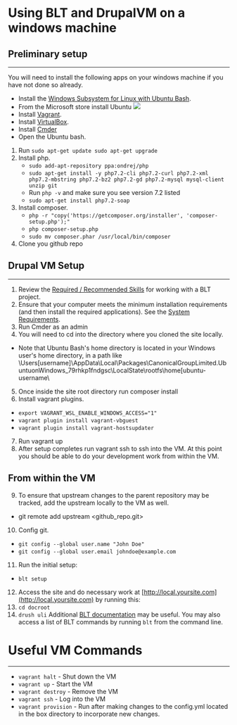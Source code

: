 # Using BLT and DrupalVM on a windows machine

## Preliminary setup
***
You will need to install the following apps on your windows machine if you have not done so already.
* Install the [Windows Subsystem for Linux with Ubuntu Bash](https://docs.microsoft.com/en-us/windows/wsl/install-win10).
* From the Microsoft store install Ubuntu
![](https://docs.microsoft.com/en-us/windows/wsl/media/store.png)
* Install [Vagrant](https://www.vagrantup.com/downloads.html).
* Install [VirtualBox](https://www.virtualbox.org/wiki/Downloads).
* Install [Cmder](https://cmder.net/)
* Open the Ubuntu bash.
 1. Run `sudo apt-get update sudo apt-get upgrade`
 2. Install php.
    * `sudo add-apt-repository ppa:ondrej/php`
    * `sudo apt-get install -y php7.2-cli php7.2-curl php7.2-xml php7.2-mbstring php7.2-bz2 php7.2-gd php7.2-mysql mysql-client unzip git`
    * Run `php -v` and make sure you see version 7.2 listed
    * `sudo apt-get install php7.2-soap`
 3. Install composer.
    * `php -r "copy('https://getcomposer.org/installer', 'composer-setup.php');"`
    * `php composer-setup.php`
    * `sudo mv composer.phar /usr/local/bin/composer`
 4. Clone you github repo
   
## Drupal VM Setup
***
1. Review the [Required / Recommended Skills](https://docs.acquia.com/blt/developer/skills/) for working with a BLT project.
2. Ensure that your computer meets the minimum installation requirements (and then install the required applications). See the [System Requirements](https://docs.acquia.com/blt/install/).
3. Run Cmder as an admin
4. You will need to cd into the directory where you cloned the site locally.
  * Note that Ubuntu Bash's home directory is located in your Windows user's home directory, in a path like \Users\[username]\AppData\Local\Packages\CanonicalGroupLimited.UbuntuonWindows_79rhkp1fndgsc\LocalState\rootfs\home\[ubuntu-username\
5. Once inside the site root directory run composer install
6. Install vagrant plugins.
  * `export VAGRANT_WSL_ENABLE_WINDOWS_ACCESS="1"`
  * `vagrant plugin install vagrant-vbguest`
  * `vagrant plugin install vagrant-hostsupdater`
7. Run vagrant up
8. After setup completes run vagrant ssh to ssh into the VM. At this point you should be able to do your development work from within the VM.
## From within the VM
9. To ensure that upstream changes to the parent repository may be tracked, add the upstream locally to the VM as well.
  - git remote add upstream <github_repo.git>
10. Config git.
   * `git config --global user.name "John Doe"`
   * `git config --global user.email johndoe@example.com`
11. Run the initial setup:
   * `blt setup`
12. Access the site and do necessary work at [http://local.yoursite.com](http://local.yoursite.com) by running this:
   1. `cd docroot`
   2. `drush uli`
Additional [BLT documentation](https://docs.acquia.com/blt/) may be useful. You may also access a list of BLT commands by running `blt` from the command line.

# Useful VM Commands
***
  * `vagrant halt` - Shut down the VM
  * `vagrant up` - Start the VM
  * `vagrant destroy` - Remove the VM
  * `vagrant ssh` - Log into the VM
  * `vagrant provision` - Run after making changes to the config.yml located in the box directory to incorporate new changes.
